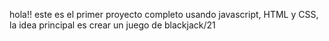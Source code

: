 hola!!
este es el primer proyecto completo usando javascript, HTML y CSS, la idea principal es crear un juego de blackjack/21
